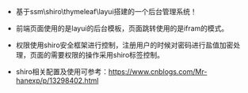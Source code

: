 
* 基于ssm\shiro\thymeleaf\layui搭建的一个后台管理系统！

* 前端页面使用的是layui的后台模板，页面跳转使用的是ifram的模式。
* 权限使用shiro安全框架进行控制，注册用户的时候对密码进行盐值加密处理，页面的需要权限的操作采用shiro标签控制。
* shiro相关配置及使用可参考：https://www.cnblogs.com/Mr-hanexp/p/13298402.html



